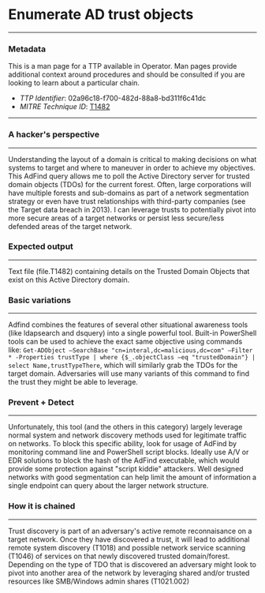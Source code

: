 
# Enumerate AD trust objects

---

### Metadata

This is a man page for a TTP available in Operator. Man pages provide additional context around procedures and should be consulted if you are looking to learn about a particular chain.

- *TTP Identifier*: 02a96c18-f700-482d-88a8-bd311f6c41dc
- *MITRE Technique ID*: [T1482](https://attack.mitre.org/techniques/T1482/)

---

### A hacker's perspective

---

Understanding the layout of a domain is critical to making decisions on what systems to target and where to maneuver in order to achieve my objectives. This AdFind query allows me to poll the Active Directory server for trusted domain objects (TDOs) for the current forest. Often, large corporations will have multiple forests and sub-domains as part of a network segmentation strategy or even have trust relationships with third-party companies (see the Target data breach in 2013). I can leverage trusts to potentially pivot into more secure areas of a target networks or persist less secure/less defended areas of the target network. 

### Expected output

---

Text file (file.T1482) containing details on the Trusted Domain Objects that exist on this Active Directory domain. 

### Basic variations

---

Adfind combines the features of several other situational awareness tools (like ldapsearch and dsquery) into a single powerful tool. Built-in PowerShell tools can be used to achieve the exact same objective using commands like: `Get-ADObject –SearchBase "cn=interal,dc=malicious,dc=com" –Filter * -Properties trustType | where {$_.objectClass –eq "trustedDomain"} | select Name,trustTypeThere`, which will similarly grab the TDOs for the target domain. Adversaries will use many variants of this command to find the trust they might be able to leverage. 

### Prevent + Detect

---

Unfortunately, this tool (and the others in this category) largely leverage normal system and network discovery methods used for legitimate traffic on networks. To block this specific ability, look for usage of AdFind by monitoring command line and PowerShell script blocks. Ideally use A/V or EDR solutions to block the hash of the AdFind executable, which would provide some protection against "script kiddie" attackers. Well designed networks with good segmentation can help limit the amount of information a single endpoint can query about the larger network structure. 

### How it is chained

---

Trust discovery is part of an adversary's active remote reconnaisance on a target network. Once they have discovered a trust, it will lead to additional remote system discovery (T1018) and possible network service scanning (T1046) of services on that newly discovered trusted domain/forest. Depending on the type of TDO that is discovered an adversary might look to pivot into another area of the network by leveraging shared and/or trusted resources like SMB/Windows admin shares (T1021.002) 

